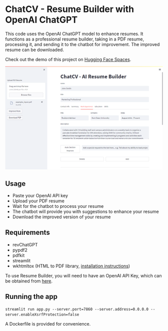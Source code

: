 # ChatCV - Resume Builder with OpenAI ChatGPT

This code uses the OpenAI ChatGPT model to enhance resumes. It functions as a professional resume builder, taking in a PDF resume, processing it, and sending it to the chatbot for improvement. The improved resume can be downloaded.

Check out the demo of this project on [Hugging Face Spaces](https://huggingface.co/spaces/ofikodar/chatcv-resume-builder).

![demo](images/demo.png)
## Usage

- Paste your OpenAI API key
- Upload your PDF resume
- Wait for the chatbot to process your resume
- The chatbot will provide you with suggestions to enhance your resume
- Download the improved version of your resume


## Requirements

- revChatGPT
- pypdf2
- pdfkit
- streamlit
- wkhtmltox (HTML to PDF library, [installation instructions](https://wkhtmltopdf.org/downloads.html))

To use Resume Builder, you will need to have an OpenAI API Key, which can be obtained from [here](https://platform.openai.com/account/api-keys).

## Running the app
`streamlit run app.py --server.port=7860 --server.address=0.0.0.0 --server.enableXsrfProtection=false`

A Dockerfile is provided for convenience.
